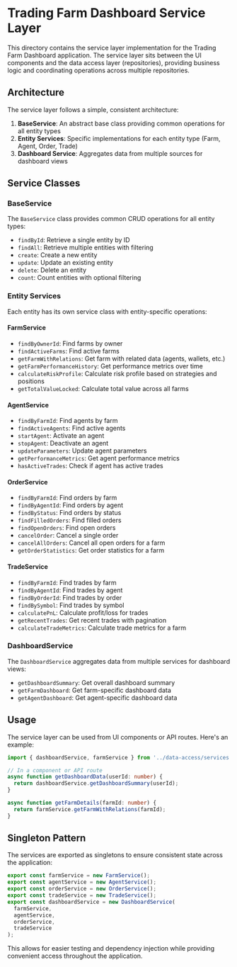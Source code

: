# Trading Farm Dashboard Service Layer

This directory contains the service layer implementation for the Trading Farm Dashboard application. The service layer sits between the UI components and the data access layer (repositories), providing business logic and coordinating operations across multiple repositories.

## Architecture

The service layer follows a simple, consistent architecture:

1. **BaseService**: An abstract base class providing common operations for all entity types
2. **Entity Services**: Specific implementations for each entity type (Farm, Agent, Order, Trade)
3. **Dashboard Service**: Aggregates data from multiple sources for dashboard views

## Service Classes

### BaseService

The `BaseService` class provides common CRUD operations for all entity types:

- `findById`: Retrieve a single entity by ID
- `findAll`: Retrieve multiple entities with filtering
- `create`: Create a new entity
- `update`: Update an existing entity
- `delete`: Delete an entity
- `count`: Count entities with optional filtering

### Entity Services

Each entity has its own service class with entity-specific operations:

#### FarmService

- `findByOwnerId`: Find farms by owner
- `findActiveFarms`: Find active farms
- `getFarmWithRelations`: Get farm with related data (agents, wallets, etc.)
- `getFarmPerformanceHistory`: Get performance metrics over time
- `calculateRiskProfile`: Calculate risk profile based on strategies and positions
- `getTotalValueLocked`: Calculate total value across all farms

#### AgentService

- `findByFarmId`: Find agents by farm
- `findActiveAgents`: Find active agents
- `startAgent`: Activate an agent
- `stopAgent`: Deactivate an agent
- `updateParameters`: Update agent parameters
- `getPerformanceMetrics`: Get agent performance metrics
- `hasActiveTrades`: Check if agent has active trades

#### OrderService

- `findByFarmId`: Find orders by farm
- `findByAgentId`: Find orders by agent
- `findByStatus`: Find orders by status
- `findFilledOrders`: Find filled orders
- `findOpenOrders`: Find open orders
- `cancelOrder`: Cancel a single order
- `cancelAllOrders`: Cancel all open orders for a farm
- `getOrderStatistics`: Get order statistics for a farm

#### TradeService

- `findByFarmId`: Find trades by farm
- `findByAgentId`: Find trades by agent
- `findByOrderId`: Find trades by order
- `findBySymbol`: Find trades by symbol
- `calculatePnL`: Calculate profit/loss for trades
- `getRecentTrades`: Get recent trades with pagination
- `calculateTradeMetrics`: Calculate trade metrics for a farm

### DashboardService

The `DashboardService` aggregates data from multiple services for dashboard views:

- `getDashboardSummary`: Get overall dashboard summary
- `getFarmDashboard`: Get farm-specific dashboard data
- `getAgentDashboard`: Get agent-specific dashboard data

## Usage

The service layer can be used from UI components or API routes. Here's an example:

```typescript
import { dashboardService, farmService } from '../data-access/services';

// In a component or API route
async function getDashboardData(userId: number) {
  return dashboardService.getDashboardSummary(userId);
}

async function getFarmDetails(farmId: number) {
  return farmService.getFarmWithRelations(farmId);
}
```

## Singleton Pattern

The services are exported as singletons to ensure consistent state across the application:

```typescript
export const farmService = new FarmService();
export const agentService = new AgentService();
export const orderService = new OrderService();
export const tradeService = new TradeService();
export const dashboardService = new DashboardService(
  farmService,
  agentService,
  orderService,
  tradeService
);
```

This allows for easier testing and dependency injection while providing convenient access throughout the application. 